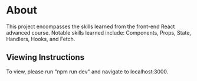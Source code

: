 # About
This project encompasses the skills learned from the front-end React advanced course. Notable skills learned include: Components, Props, State, Handlers, Hooks, and Fetch.

## Viewing Instructions
To view, please run "npm run dev" and navigate to localhost:3000.